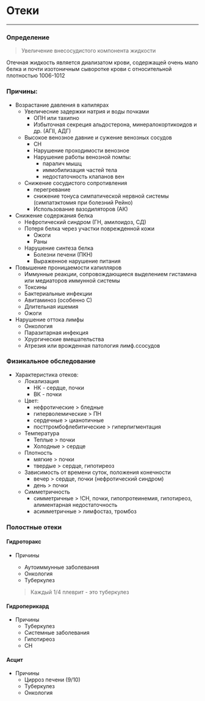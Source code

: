 # Отеки
***
### Определение
>Увеличение внесосудистого компонента жидкости

Отечная жидкость является диализатом крови, содержащей очень мало белка и почти изотоничным сыворотке крови с относительной плотностью 1006-1012

### Причины:
* Возрастание давления в капилярах
  * Увеличесние задержки натрия  и воды почками
    * ОПН или тахипно
    * Избыточная секреция альдостерона, минералокортикоидов и др. (АГII, АДГ)
  * Высокое венозное давние и сужение венозных сосудов
    * СН
    * Нарушение проходимости венозное
    * Нарушение работы венозной помпы:
      * паралич мышц
      * иммобилизация частей тела
      * недостаточность клапанов вен
  * Снижение сосудистого сопротивления
    * перегревание
    * снижение тонуса симпатической нервной системы (симпатэктомия при болезний Рейно)
    * Использование вазодиляторов (АК)
* Снижение содержания белка
  * Нефротический синдром (ГН, амилоидоз, СД)
  * Потеря белка через участки поврежденной кожи
    * Ожоги
    * Раны
  * Нарушение синтеза белка
    * Болезни печени (ПКН)
    * Выраженное нарушение питания
* Повышение проницаемости капилляров
  * Иммунные реакции, сопровождающиеся выделением гистамина или медиаторов иммунной системы
  * Токсины
  * Бактериальные инфекции
  * Авитаминоз (особенно С)
  * Длительная ишемия
  * Ожоги
* Нарушение оттока лимфы
  * Онкология
  * Паразитарная инфекция
  * Хрургические вмешательства
  * Атрезия или врожденная патология лимф.ссосудов

### Физикальное обследование
* Характеристика отеков:
  * Локализация
    * НК - сердце, почки
    * ВК - почки
  * Цвет:
    * нефротические > бледные
    * гиперволемические > ПН
    * сердечные > цианотичные
    * посттромбофлебитические > гиперпигментация
  * Температура
    * Теплые > почки
    * Холодные > сердце
  * Плотность
    * мягкие > почки
    * твердые > сердце, гипотиреоз
  * Зависимость от времени суток, положения конечности
    * вечер > сердце, почки (нефротический синдром)
    * день > почки
  * Симметричность  
    * симметричные > !СН, почки, гипопротеинемия, гипотиреоз, алиментарная недостаточность
    * асимметричные > лимфостаз, тромбоз  

### Полостные отеки
#### Гидроторакс
* Причины
  * Аутоиммунные заболевания
  * Онкология
  * Туберкулез

  > Каждый 1/4 плеврит - это туберкулез

#### Гидроперикард
* Причины
  * Туберкулез
  * Системные заболевания
  * Гипотиреоз
  * СН

#### Асцит
* Причины
  * Цирроз печени (9/10)
  * Туберкулез
  * Онкология
